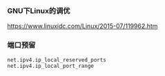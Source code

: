 ### GNU下Linux的调优
https://www.linuxidc.com/Linux/2015-07/119962.htm

### 端口预留
```
net.ipv4.ip_local_reserved_ports
net.ipv4.ip_local_port_range
```